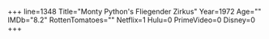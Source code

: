 +++
line=1348
Title="Monty Python's Fliegender Zirkus"
Year=1972
Age=""
IMDb="8.2"
RottenTomatoes=""
Netflix=1
Hulu=0
PrimeVideo=0
Disney=0
+++

